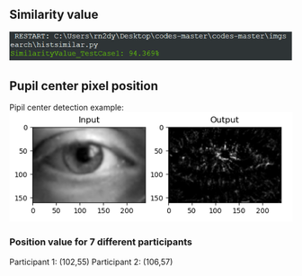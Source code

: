 ## Similarity value
![Alt text](https://github.com/eumenidez/codes/blob/master/imgsearch/1.PNG)
## Pupil center pixel position
Pipil center detection example: 
![Alt text](https://github.com/eumenidez/codes/blob/master/pupil_center/1.png)
### Position value for 7 different participants
Participant 1: (102,55) 
Participant 2: (106,57) 
